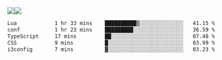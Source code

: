 <div style="display: flex; flex-direction: row;">
<img style="height: auto; width: auto;" class="img" src="https://raw.githubusercontent.com/blazepp/github-stats/master/generated/overview.svg#gh-dark-mode-only" />
<img style="height: auto; width: auto;" class="img" src="https://raw.githubusercontent.com/blazepp/github-stats/master/generated/languages.svg#gh-dark-mode-only" />
</div>

<div style="display: flex; flex-direction: row;">
<!--START_SECTION:waka-->

```txt
Lua            1 hr 33 mins    ██████████▒░░░░░░░░░░░░░░   41.15 %
conf           1 hr 23 mins    █████████░░░░░░░░░░░░░░░░   36.59 %
TypeScript     17 mins         ██░░░░░░░░░░░░░░░░░░░░░░░   07.48 %
CSS            9 mins          █░░░░░░░░░░░░░░░░░░░░░░░░   03.99 %
i3config       7 mins          ▓░░░░░░░░░░░░░░░░░░░░░░░░   03.23 %
```

<!--END_SECTION:waka-->
</div>

